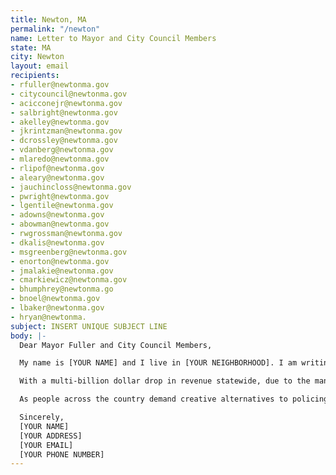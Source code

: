 ```yaml
---
title: Newton, MA
permalink: "/newton"
name: Letter to Mayor and City Council Members
state: MA
city: Newton
layout: email
recipients:
- rfuller@newtonma.gov
- citycouncil@newtonma.gov
- acicconejr@newtonma.gov
- salbright@newtonma.gov
- akelley@newtonma.gov
- jkrintzman@newtonma.gov
- dcrossley@newtonma.gov
- vdanberg@newtonma.gov
- mlaredo@newtonma.gov
- rlipof@newtonma.gov
- aleary@newtonma.gov
- jauchincloss@newtonma.gov
- pwright@newtonma.gov
- lgentile@newtonma.gov
- adowns@newtonma.gov
- abowman@newtonma.gov
- rwgrossman@newtonma.gov
- dkalis@newtonma.gov
- msgreenberg@newtonma.gov
- enorton@newtonma.gov
- jmalakie@newtonma.gov
- cmarkiewicz@newtonma.gov
- bhumphrey@newtonma.go
- bnoel@newtonma.gov
- lbaker@newtonma.gov
- hryan@newtonma.
subject: INSERT UNIQUE SUBJECT LINE
body: |-
  Dear Mayor Fuller and City Council Members,

  My name is [YOUR NAME] and I live in [YOUR NEIGHBORHOOD]. I am writing to ask that you use your power as elected officials to reject the proposed increase of $147k to the Newton Police Department’s FY21 budget.

  With a multi-billion dollar drop in revenue statewide, due to the many complications of COVID-19 and other departments losing money, an increase for the NPD budget does not make sense or benefit our city. It is especially difficult to justify that within the Police Department budget, $420k more is being put toward patrolling, which has already doubled since 2015, even as calls to service have decreased. This money should instead go toward the Library, Health & Human Services, Senior Services, Affordable Housing, or Youth Services.

  As people across the country demand creative alternatives to policing, the last thing Newton needs is more patrols or cruisers. Social service programs are what make our community safe, not more policing that leads to the murder and incarceration of Black, Indigenous, and Brown People of Color who are already disproportionately affected by the current economic and health crisis and by police brutality. If Newton is truly a town where Black Lives Matter, as Mayor Fuller said to protestors at City Hall, then demonstrate it through our tax dollars.

  Sincerely,
  [YOUR NAME]
  [YOUR ADDRESS]
  [YOUR EMAIL]
  [YOUR PHONE NUMBER]
---
```

